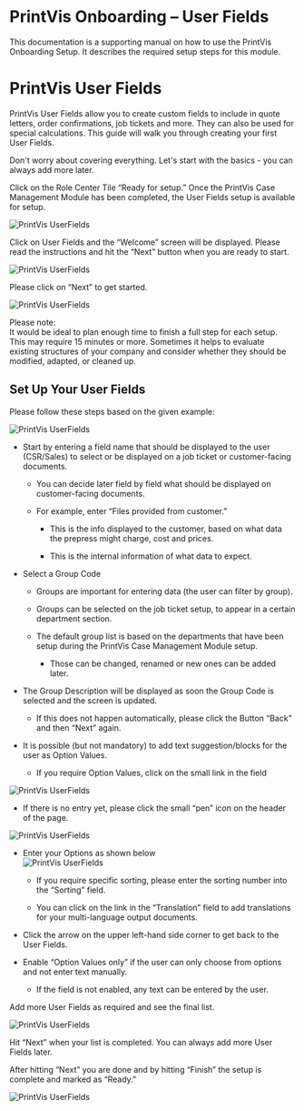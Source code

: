 # PrintVis Onboarding – User Fields

This documentation is a supporting manual on how to use the PrintVis
Onboarding Setup. It describes the required setup steps for this module.

# PrintVis User Fields

PrintVis User Fields allow you to create custom fields to include in
quote letters, order confirmations, job tickets and more. They can also
be used for special calculations. This guide will walk you through
creating your first User Fields.

Don't worry about covering everything. Let's start with the basics - you
can always add more later.

Click on the Role Center Tile “Ready for setup.” Once the PrintVis Case
Management Module has been completed, the User Fields setup is available
for setup.

![PrintVis UserFields](./assets/0300-image1.png)

Click on User Fields and the “Welcome” screen will be displayed. Please
read the instructions and hit the “Next” button when you are ready to
start.

![PrintVis UserFields](./assets/0300-image2.png)

Please click on “Next” to get started.

![PrintVis UserFields](./assets/0300-image3.png)

Please note:  
It would be ideal to plan enough time to finish a full step for each
setup. This may require 15 minutes or more. Sometimes it helps to
evaluate existing structures of your company and consider whether they
should be modified, adapted, or cleaned up.

## Set Up Your User Fields

Please follow these steps based on the given example:

![PrintVis UserFields](./assets/0300-image4.png)

-   Start by entering a field name that should be displayed to the user
    (CSR/Sales) to select or be displayed on a job ticket or
    customer-facing documents.

    -   You can decide later field by field what should be displayed on
        customer-facing documents.

    -   For example, enter “Files provided from customer.”

        -   This is the info displayed to the customer, based on what
            data the prepress might charge, cost and prices.

        -   This is the internal information of what data to expect.

-   Select a Group Code

    -   Groups are important for entering data (the user can filter by
        group).

    -   Groups can be selected on the job ticket setup, to appear in a
        certain department section.

    -   The default group list is based on the departments that have
        been setup during the PrintVis Case Management Module setup.

        -   Those can be changed, renamed or new ones can be added
            later.

-   The Group Description will be displayed as soon the Group Code is
    selected and the screen is updated.

    -   If this does not happen automatically, please click the Button
        “Back” and then “Next” again.

-   It is possible (but not mandatory) to add text suggestion/blocks for
    the user as Option Values.

    -   If you require Option Values, click on the small link in the
        field

![PrintVis UserFields](./assets/0300-image5.png)

-   If there is no entry yet, please click the small “pen” icon on the
    header of the page.

![PrintVis UserFields](./assets/0300-image6.png)

-   Enter your Options as shown below  
    ![PrintVis UserFields](./assets/0300-image7.png)

    -   If you require specific sorting, please enter the sorting number
        into the “Sorting” field.

    -   You can click on the link in the “Translation” field to add
        translations for your multi-language output documents.

-   Click the arrow on the upper left-hand side corner to get back to
    the User Fields.

-   Enable “Option Values only” if the user can only choose from options
    and not enter text manually.

    -   If the field is not enabled, any text can be entered by the
        user.

Add more User Fields as required and see the final list.

![PrintVis UserFields](./assets/0300-image8.png)

Hit “Next” when your list is completed. You can always add more User
Fields later.

After hitting “Next” you are done and by hitting “Finish” the setup is
complete and marked as “Ready.”

![PrintVis UserFields](./assets/0300-image9.png)
